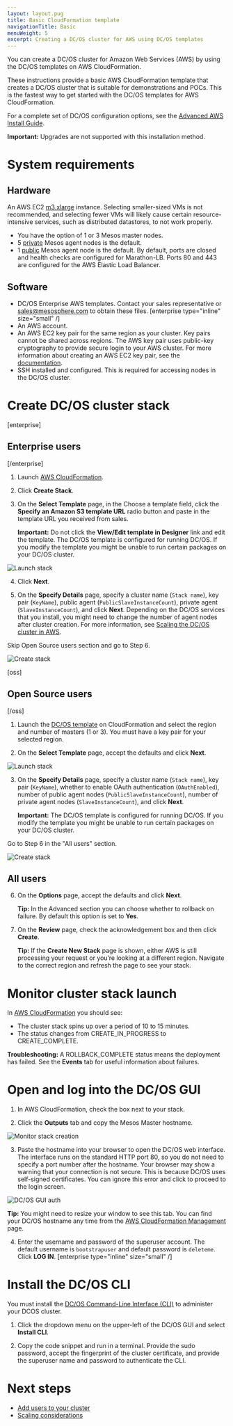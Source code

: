 ```yaml
---
layout: layout.pug
title: Basic CloudFormation template
navigationTitle: Basic
menuWeight: 5
excerpt: Creating a DC/OS cluster for AWS using DC/OS templates
---
```


You can create a DC/OS cluster for Amazon Web Services (AWS) by using the DC/OS templates on AWS CloudFormation.

These instructions provide a basic AWS CloudFormation template that creates a DC/OS cluster that is suitable for demonstrations and POCs. This is the fastest way to get started with the DC/OS templates for AWS CloudFormation.

For a complete set of DC/OS configuration options, see the [Advanced AWS Install Guide](/1.11/installing/ent/cloud/aws/advanced/).

**Important:** Upgrades are not supported with this installation method.

# System requirements

## Hardware

An AWS EC2 <a href="https://aws.amazon.com/ec2/pricing/" target="_blank">m3.xlarge</a> instance.  Selecting smaller-sized VMs is not recommended, and selecting fewer VMs will likely cause certain resource-intensive services, such as distributed datastores, to not work properly.

*   You have the option of 1 or 3 Mesos master nodes.
*   5 [private](/1.11/overview/concepts/#private-agent-node) Mesos agent nodes is the default.
*   1 [public](/1.11/overview/concepts/#public-agent-node) Mesos agent node is the default. By default, ports are closed and health checks are configured for Marathon-LB. Ports 80 and 443 are configured for the AWS Elastic Load Balancer.

## Software

- DC/OS Enterprise AWS templates. Contact your sales representative or <a href="mailto:sales@mesosphere.com">sales@mesosphere.com</a> to obtain these files. [enterprise type="inline" size="small" /]
- An AWS account.
- An AWS EC2 key pair for the same region as your cluster. Key pairs cannot be shared across regions. The AWS key pair uses public-key cryptography to provide secure login to your AWS cluster. For more information about creating an AWS EC2 key pair, see the <a href="http://docs.aws.amazon.com/AWSEC2/latest/UserGuide/ec2-key-pairs.html#having-ec2-create-your-key-pair" target="_blank">documentation</a>.
- SSH installed and configured. This is required for accessing nodes in the DC/OS cluster.


# Create DC/OS cluster stack 

[enterprise]
## Enterprise users 
[/enterprise]

1.  Launch <a href="https://console.aws.amazon.com/cloudformation/home" target="_blank">AWS CloudFormation</a>.

2.  Click **Create Stack**.

3.  On the **Select Template** page, in the Choose a template field, click the **Specify an Amazon S3 template URL** radio button and paste in the template URL you received from sales.

  	**Important:** Do not click the **View/Edit template in Designer** link and edit the template. The DC/OS template is configured for running DC/OS. If you modify the template you might be unable to run certain packages on your DC/OS cluster.

   ![Launch stack](/1.11/img/dcos-aws-step2b.png)

4.  Click **Next**.

5.  On the **Specify Details** page, specify a cluster name (`Stack name`), key pair (`KeyName`), public agent (`PublicSlaveInstanceCount`), private agent (`SlaveInstanceCount`), and click **Next**. Depending on the DC/OS services that you install, you might need to change the number of agent nodes after cluster creation. For more information, see [Scaling the DC/OS cluster in AWS][1]. 

Skip Open Source users section and go to Step 6. 

![Create stack](/1.11/img/dcos-aws-step2c-ee.png)

[oss]
## Open Source users 
[/oss]

1.  Launch the <a href="https://downloads.dcos.io/dcos/EarlyAccess/aws.html" target="_blank">DC/OS template</a> on CloudFormation and select the region and number of masters (1 or 3). You must have a key pair for your selected region.

2.  On the **Select Template** page, accept the defaults and click **Next**.

   ![Launch stack](/1.11/img/dcos-aws-step2b.png)

3.  On the **Specify Details** page, specify a cluster name (`Stack name`), key pair (`KeyName`), whether to enable OAuth authentication (`OAuthEnabled`), number of public agent nodes (`PublicSlaveInstanceCount`), number of private agent nodes (`SlaveInstanceCount`), and click **Next**. 


    **Important:** The DC/OS template is configured for running DC/OS. If you modify the template you might be unable to run certain packages on your DC/OS cluster.

Go to Step 6 in the "All users" section.

![Create stack](/1.11/img/dcos-aws-step2c.png)


## All users
6.  On the **Options** page, accept the defaults and click **Next**.

    **Tip:** In the Advanced section you can choose whether to rollback on failure. By default this option is set to **Yes**.

7.  On the **Review** page, check the acknowledgement box and then click **Create**.

    **Tip:** If the **Create New Stack** page is shown, either AWS is still processing your request or you’re looking at a different region. Navigate to the correct region and refresh the page to see your stack.


# Monitor cluster stack launch

In <a href="https://console.aws.amazon.com/cloudformation/home" target="_blank">AWS CloudFormation</a> you should see:

*   The cluster stack spins up over a period of 10 to 15 minutes.
*   The status changes from CREATE_IN_PROGRESS to CREATE_COMPLETE.

**Troubleshooting:** A ROLLBACK_COMPLETE status means the deployment has failed. See the **Events** tab for useful information about failures.

# <a name="launchdcos"></a>Open and log into the DC/OS GUI

1.  In AWS CloudFormation, check the box next to your stack.

2.  Click the **Outputs** tab and copy the Mesos Master hostname.

   ![Monitor stack creation](/1.11/img/dcos-stack.png)

3.  Paste the hostname into your browser to open the DC/OS web interface. The interface runs on the standard HTTP port 80, so you do not need to specify a port number after the hostname.  Your browser may show a warning that your connection is not secure. This is because DC/OS uses self-signed certificates. You can ignore this error and click to proceed to the login screen.

   ![DC/OS GUI auth](/1.11/img/dc-os-gui-login-ee.png)

   **Tip:** You might need to resize your window to see this tab. You can find your DC/OS hostname any time from the [AWS CloudFormation Management](https://signin.aws.amazon.com/signin?redirect_uri=https%3A%2F%2Fconsole.aws.amazon.com%2Fcloudformation%2Fhome%3Fstate%3DhashArgs%2523%26isauthcode%3Dtrue&client_id=arn%3Aaws%3Aiam%3A%3A015428540659%3Auser%2Fcloudformation&forceMobileApp=0) page.

4.  Enter the username and password of the superuser account. The default username is `bootstrapuser` and default password is `deleteme`. Click **LOG IN**. [enterprise type="inline" size="small" /]

# Install the DC/OS CLI

You must install the [DC/OS Command-Line Interface (CLI)][2] to administer your DCOS cluster.

1.  Click the dropdown menu on the upper-left of the DC/OS GUI and select **Install CLI**.

2.  Copy the code snippet and run in a terminal. Provide the sudo password, accept the fingerprint of the cluster certificate, and provide the superuser name and password to authenticate the CLI.

# Next steps

- [Add users to your cluster][3]
- [Scaling considerations][4]

 [1]: /1.11/administering-clusters/managing-aws/
 [2]: /1.11/cli/install/
 [3]: /1.11/security/ent/users-groups/
 [4]: https://aws.amazon.com/autoscaling/
